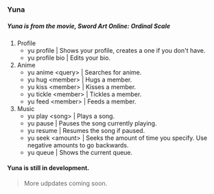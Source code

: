 ### Yuna
##### Yuna is from the movie, Sword Art Online: Ordinal Scale

1. Profile
   * yu profile | Shows your profile, creates a one if you don't have.
   * yu profile bio | Edits your bio.
2. Anime
   * yu anime \<query\> | Searches for anime.
   * yu hug \<member\> | Hugs a member.
   * yu kiss \<member\> | Kisses a member.
   * yu tickle \<member\> | Tickles a member.
   * yu feed \<member\> | Feeds a member.
3. Music
   * yu play \<song\> | Plays a song.
   * yu pause | Pauses the song currently playing.
   * yu resume | Resumes the song if paused.
   * yu seek \<amount\> | Seeks the amount of time you specify. Use negative amounts to go backwards.
   * yu queue | Shows the current queue.
   
#### Yuna is still in development.
> More udpdates coming soon.
